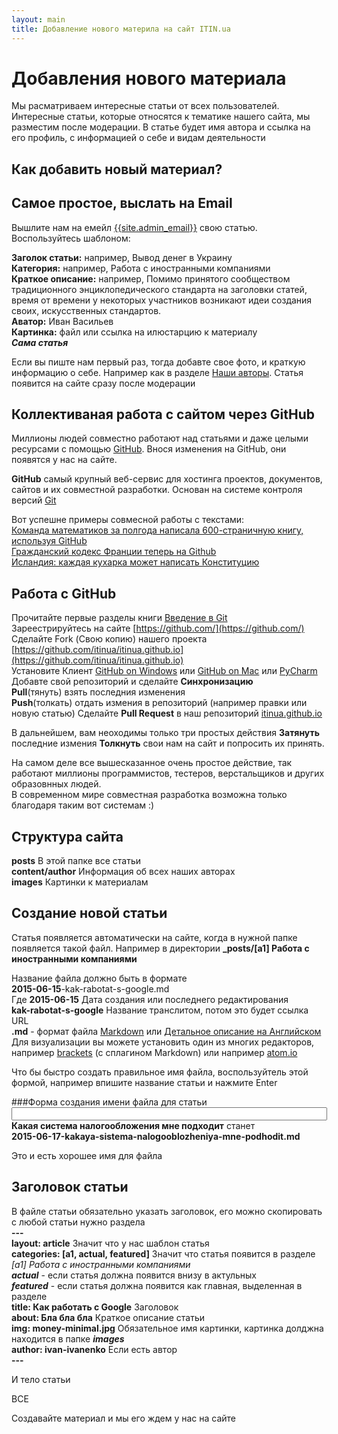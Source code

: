 ```yaml
---
layout: main
title: Добавление нового материла на сайт ITIN.ua
---
```

# Добавления нового материала
Мы расматриваем интересные статьи от всех пользователей.
Интересные статьи, которые относятся к тематике нашего сайта, мы разместим после модерации.
В статье будет имя автора и ссылка на его профиль, с информацией о себе и видам деятельности

## Как добавить новый материал?

## Самое простое, выслать на Email
Вышлите нам на емейл [{{site.admin_email}}](mailto:{{site.admin_email}}) свою статью.
Воспользуйтесь шаблоном:

**Заголок статьи:** например, Вывод денег в Украину  
**Категория:** например, Работа с иностранными компаниями  
**Краткое описание:** например, Помимо принятого сообществом традиционного энциклопедического стандарта на заголовки статей, время от времени у некоторых участников возникают идеи создания своих, искусственных стандартов.  
**Аватор:** Иван Васильев  
**Картинка:** файл или ссылка на илюстарцию к материалу  
__*Сама статья*__
       
Если вы пиште нам первый раз, тогда добавте свое фото, и краткую информацию о себе. 
Например как в разделе [Наши авторы](/content/list/users.html). 
Статья появится на сайте сразу после модерации

## Коллективаная работа с сайтом через GitHub
Миллионы людей совместно работают над статьями и даже целыми ресурсами с помощью [GitHub](https://ru.wikipedia.org/wiki/GitHub).
Внося изменения на GitHub, они появятся у нас на сайте.

**GitHub** самый крупный веб-сервис для хостинга проектов, документов, сайтов и их совместной разработки.
Основан на системе контроля версий [Git](https://ru.wikipedia.org/wiki/Git)

Вот успешне примеры совмесной работы с текстами:  
[Команда математиков за полгода написала 600-страничную книгу, используя GitHub](http://habrahabr.ru/post/184716/)  
[Гражданский кодекс Франции теперь на Github](http://geektimes.ru/post/248196/)  
[Исландия: каждая кухарка может написать Конституцию](http://ttolk.ru/?p=14243)  

## Работа с GitHub
Прочитайте первые разделы книги [Введение в Git](https://git-scm.com/book/ru/v1)  
Зареестрируйтесь на сайте [https://github.com/](https://github.com/)  
Сделайте Fork (Свою копию) нашего проекта [https://github.com/itinua/itinua.github.io](https://github.com/itinua/itinua.github.io)  
Установите Клиент [GitHub on Windows](https://msysgit.github.io/) или [GitHub on Mac](https://mac.github.com/) или [PyCharm](https://www.jetbrains.com/pycharm/)  
Добавте свой репозиторий и сделайте **Синхронизацию**  
**Pull**(тянуть) взять последния изменения  
**Push**(толкать) отдать измения в репозиторий (например правки или новую статью)
Сделайте **Pull Request** в наш репозиторий [itinua.github.io](https://github.com/itinua/itinua.github.io)
  
В дальнейшем, вам неоходимы только три простых действия **Затянуть** последние измения **Толкнуть** свои нам на сайт и попросить их принять.

На самом деле все вышесказанное очень простое действие, так работают миллионы программистов, тестеров, верстальщиков и других образовнных людей.  
В современном мире совместная разработка возможна только благодаря таким вот системам :) 

## Структура сайта

**posts**  В этой папке все статьи   
**content/author** Информация об всех наших авторах  
**images** Картинки к материалам

## Создание новой статьи
Статья появляется автоматически на сайте, когда в нужной папке появляется такой файл.
Например в директории
**_posts/[a1] Работа с иностранными компаниями**

Название файла должно быть в формате  
**2015-06-15**-kak-rabotat-s-google.md  
Где
**2015-06-15** Дата создания или последнего редактирования  
**kak-rabotat-s-google** Название транслитом, потом это будет ссылка URL  
**.md** - формат файла [Markdown](http://webquant.ru/posts/markdown/) или [Детальное описание на Английском](http://daringfireball.net/projects/markdown/syntax)  
Для визуализации вы можете установить один из многих редакторов, например [brackets](http://brackets.io/) (c сплагином Markdown) или например [atom.io](https://atom.io/)

Что бы быстро создать правильное имя файла, воспользуйтель этой формой, например впишите название статьи и нажмите Enter

<script >
    var a = {"Ё":"YO","Й":"I","Ц":"TS","У":"U","К":"K","Е":"E","Н":"N","Г":"G","Ш":"SH","Щ":"SCH","З":"Z","Х":"H","Ъ":"'","ё":"yo","й":"i","ц":"ts","у":"u","к":"k","е":"e","н":"n","г":"g","ш":"sh","щ":"sch","з":"z","х":"h","ъ":"'","Ф":"F","Ы":"I","В":"V","А":"a","П":"P","Р":"R","О":"O","Л":"L","Д":"D","Ж":"ZH","Э":"E","ф":"f","ы":"i","в":"v","а":"a","п":"p","р":"r","о":"o","л":"l","д":"d","ж":"zh","э":"e","Я":"Ya","Ч":"CH","С":"S","М":"M","И":"I","Т":"T","Ь":"","Б":"B","Ю":"YU","я":"ya","ч":"ch","с":"s","м":"m","и":"i","т":"t","ь":"","б":"b","ю":"yu"};
раздела
    function transliterate(word){
    return word.replace(/ь/g, '').replace(/Ь/g, '').split('').map(function (char) {
    return a[char] || char;
    }).join("");
    }
    function onKey(e){
         e = e || window.event;
            if (e.keyCode == 13)
            {

                var text = document.getElementById('btnSearch').value.toLowerCase().replace(/^\s+|\s+$/g,'').replace(/ /g, '-');
                var r = transliterate(text);
                
                var today = new Date().toISOString().slice(0, 10);
                r = today +"-"+ r + ".md";
                document.getElementById('btnSearch').value = r;
                document.getElementById('btnSearch').select();
            }
    }
</script>
###Форма создания имени файла для статьи
<input type="text" id="btnSearch" size="60" onkeypress="onKey(event);"/>  
**Какая система налогообложения мне подходит**
станет  
**2015-06-17-kakaya-sistema-nalogooblozheniya-mne-podhodit.md**  

Это и есть хорошее имя для файла

## Заголовок статьи
В файле статьи обязательно указать заголовок, его можно скопировать с любой статьи нужно раздела  
**---**  
**layout: article** Значит что у нас шаблон статья  
**categories: [a1, actual, featured]** Значит что статья появится в разделе _[a1] Работа с иностранными компаниями_  
  ***actual*** - если статья должна появится внизу в актульных   
  ***featured*** - если статья должна появится как главная, выделенная в разделе  
**title: Как работать с Google** Заголовок   
**about: Бла бла бла** Краткое описание статьи   
**img: money-minimal.jpg** Обязательное имя картинки, картинка долджна находится в папке ***images***   
**author: ivan-ivanenko** Если есть автор  
**---**

И тело статьи

ВСЕ

Создавайте материал и мы его ждем у нас на сайте
